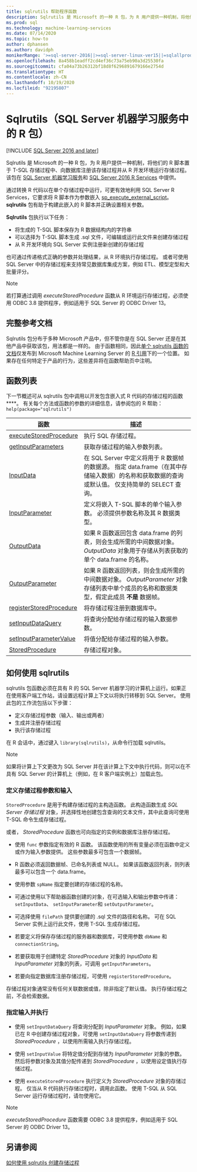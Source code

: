 ```yaml
---
title: sqlrutils 帮助程序函数
description: Sqlrutils 是 Microsoft 的一种 R 包，为 R 用户提供一种机制，将他们的 R 脚本置于 T-SQL 存储过程中、向数据库注册该存储过程并从 R 开发环境运行存储过程。 该包在 SQL Server 机器学习服务和 SQL Server 2016 R Services 中提供。
ms.prod: sql
ms.technology: machine-learning-services
ms.date: 07/14/2020
ms.topic: how-to
author: dphansen
ms.author: davidph
monikerRange: '>=sql-server-2016||>=sql-server-linux-ver15||=sqlallproducts-allversions'
ms.openlocfilehash: 8a458b1eadff2cd4ef36c73a75eb90a3d25530fa
ms.sourcegitcommit: cfa04a73b26312bf18d8f6296891679166e2754d
ms.translationtype: HT
ms.contentlocale: zh-CN
ms.lasthandoff: 10/19/2020
ms.locfileid: "92195807"
---
```

# <a name="sqlrutils-r-package-in-sql-server-machine-learning-services"></a>Sqlrutils（SQL Server 机器学习服务中的 R 包）
[!INCLUDE [SQL Server 2016 and later](../../includes/applies-to-version/sqlserver2016.md)]

Sqlrutils 是 Microsoft 的一种 R 包，为 R 用户提供一种机制，将他们的 R 脚本置于 T-SQL 存储过程中、向数据库注册该存储过程并从 R 开发环境运行存储过程。 该包在 [SQL Server 机器学习服务](../sql-server-machine-learning-services.md)和 [SQL Server 2016 R Services](sql-server-r-services.md) 中提供。

通过转换 R 代码以在单个存储过程中运行，可更有效地利用 SQL Server R Services，它要求将 R 脚本作为参数嵌入 [sp_execute_external_script](../../relational-databases/system-stored-procedures/sp-execute-external-script-transact-sql.md)。 **sqlrutils** 包有助于构建此嵌入的 R 脚本并正确设置相关参数。

**Sqlrutils** 包执行以下任务：

- 将生成的 T-SQL 脚本保存为 R 数据结构内的字符串
- 可以选择为 T-SQL 脚本生成 .sql 文件，可编辑或运行此文件来创建存储过程
- 从 R 开发环境向 SQL Server 实例注册新创建的存储过程

也可通过传递格式正确的参数并处理结果，从 R 环境执行存储过程。 或者可使用 SQL Server 中的存储过程来支持常见数据库集成方案，例如 ETL、模型定型和大批量评分。

> [!NOTE]
> 若打算通过调用 *executeStoredProcedure* 函数从 R 环境运行存储过程，必须使用 ODBC 3.8 提供程序，例如适用于 SQL Server 的 ODBC Driver 13。  
  
## <a name="full-reference-documentation"></a>完整参考文档

Sqlrutils 包分布于多种 Microsoft 产品中，但不管你是在 SQL Server 还是在其他产品中获取该包，用法都是一样的。 由于函数相同，因此[单个 sqlrutils 函数的文档](/machine-learning-server/r-reference/revoscaler/revoscaler)仅发布到 Microsoft Machine Learning Server 的 [R 引用](/machine-learning-server/r-reference/introducing-r-server-r-package-reference)下的一个位置。 如果存在任何特定于产品的行为，这些差异将在函数帮助页中注明。

## <a name="functions-list"></a>函数列表

下一节概述可从 sqlrutils 包中调用以开发包含嵌入式 R 代码的存储过程的函数****。 有关每个方法或函数的参数的详细信息，请参阅包的 R 帮助：`help(package="sqlrutils")`

|函数 | 描述 |
|------|-------------|
|[executeStoredProcedure](/machine-learning-server/r-reference/sqlrutils/executestoredprocedure)| 执行 SQL 存储过程。|
|[getInputParameters](/machine-learning-server/r-reference/sqlrutils/getinputparameters)| 获取存储过程的输入参数列表。| 
|[InputData](/machine-learning-server/r-reference/sqlrutils/inputdata)| 在 SQL Server 中定义将用于 R 数据帧的数据源。 指定 data.frame（在其中存储输入数据）的名称和获取数据的查询或默认值。 仅支持简单的 SELECT 查询。 | 
|[InputParameter](/machine-learning-server/r-reference/sqlrutils/inputparameter)| 定义将嵌入 T-SQL 脚本的单个输入参数。 必须提供参数名称及其 R 数据类型。| 
|[OutputData](/machine-learning-server/r-reference/sqlrutils/outputdata)| 如果 R 函数返回包含 data.frame 的列表，则会生成所需的中间数据对象。 *OutputData* 对象用于存储从列表获取的单个 data.frame 的名称。| 
|[OutputParameter](/machine-learning-server/r-reference/sqlrutils/outputparameter) | 如果 R 函数返回列表，则会生成所需的中间数据对象。 *OutputParameter* 对象存储列表中单个成员的名称和数据类型，假定此成员 **不是** 数据帧。 |
|[registerStoredProcedure](/machine-learning-server/r-reference/sqlrutils/registerstoredprocedure) | 将存储过程注册到数据库中。|
|[setInputDataQuery](/machine-learning-server/r-reference/sqlrutils/setinputdataquery)| 将查询分配给存储过程的输入数据参数。| 
|[setInputParameterValue](/machine-learning-server/r-reference/sqlrutils/setinputparametervalue)| 将值分配给存储过程的输入参数。| 
|[StoredProcedure](/machine-learning-server/r-reference/sqlrutils/storedprocedure)| 存储过程对象。|


## <a name="how-to-use-sqlrutils"></a>如何使用 sqlrutils

sqlrutils 包函数必须在具有 R 的 SQL Server 机器学习的计算机上运行。如果正在使用客户端工作站，请设置远程计算上下文以将执行转移到 SQL Server。 使用此包的工作流包括以下步骤：

+ 定义存储过程参数（输入、输出或两者） 
+ 生成并注册存储过程    
+ 执行该存储过程  

在 R 会话中，通过键入 `library(sqlrutils)`，从命令行加载 sqlrutils。

> [!Note]
> 如果将计算上下文更改为 SQL Server 并在该计算上下文中执行代码，则可以在不具有 SQL Server 的计算机上（例如，在 R 客户端实例上）加载此包。


### <a name="define-stored-procedure-parameters-and-inputs"></a>定义存储过程参数和输入

`StoredProcedure` 是用于构建存储过程的主构造函数。 此构造函数生成 *SQL Server 存储过程* 对象，并选择性地创建包含查询的文本文件，其中此查询可使用 T-SQL 命令生成存储过程。 

或者， *StoredProcedure* 函数也可向指定的实例和数据库注册存储过程。

+ 使用 `func` 参数指定有效的 R 函数。 该函数使用的所有变量必须在函数中定义或作为输入参数提供。 这些参数最多可包含一个数据帧。

+ R 函数必须返回数据帧、已命名列表或 NULL。 如果该函数返回列表，则列表最多可以包含一个 data.frame。

+ 使用参数 `spName` 指定要创建的存储过程的名称。

+ 可通过使用以下帮助器函数创建的对象，在可选输入和输出参数中传递： `setInputData`、 `setInputParameter`和 `setOutputParameter`。

+  可选择使用 `filePath` 提供要创建的 .sql 文件的路径和名称。 可在 SQL Server 实例上运行此文件，使用 T-SQL 生成存储过程。

+ 若要定义将保存存储过程的服务器和数据库，可使用参数 `dbName` 和  `connectionString`。

+ 若要获取用于创建特定 *StoredProcedure* 对象的 *InputData* 和 *InputParameter* 对象的列表，可调用 `getInputParameters`。 

+ 若要向指定数据库注册存储过程，可使用 `registerStoredProcedure`。

存储过程对象通常没有任何关联数据或值，除非指定了默认值。 执行存储过程之前，不会检索数据。 

### <a name="specify-inputs-and-execute"></a>指定输入并执行

+ 使用 `setInputDataQuery` 将查询分配到 *InputParameter* 对象。 例如，如果已在 R 中创建存储过程对象，可使用 `setInputDataQuery` 将参数传递到 *StoredProcedure* ，以使用所需输入执行存储过程。

+ 使用 `setInputValue` 将特定值分配到存储为 *InputParameter* 对象的参数。 然后将参数对象及其值分配传递到 *StoredProcedure* ，以使用设定值执行存储过程。

+ 使用 `executeStoredProcedure` 执行定义为 *StoredProcedure* 对象的存储过程。 仅当从 R 代码执行存储过程时，调用此函数。 使用 T-SQL 从 SQL Server 运行存储过程时，请勿使用它。

> [!NOTE]
> *executeStoredProcedure* 函数需要 ODBC 3.8 提供程序，例如适用于 SQL Server 的 ODBC Driver 13。  

## <a name="see-also"></a>另请参阅

[如何使用 sqlrutils 创建存储过程](how-to-create-a-stored-procedure-using-sqlrutils.md)